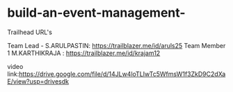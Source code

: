 # build-an-event-management-

Trailhead URL's

Team Lead - S.ARULPASTIN: https://trailblazer.me/id/aruls25
Team Member 1 M.KARTHIKRAJA : https://trailblazer.me/id/krajam12

video link:https://drive.google.com/file/d/14JLw4loTLIwTc5WfmsW1f3ZkD9C2dXaE/view?usp=drivesdk
